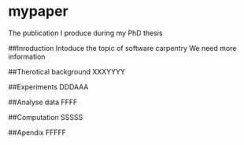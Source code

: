 # mypaper
The publication I produce during my PhD thesis

##Inroduction
Intoduce the topic of software carpentry
We need more information 

##Therotical background
XXXYYYY

##Experiments
DDDAAA

##Analyse data
FFFF

##Computation
SSSSS

##Apendix
FFFFF

